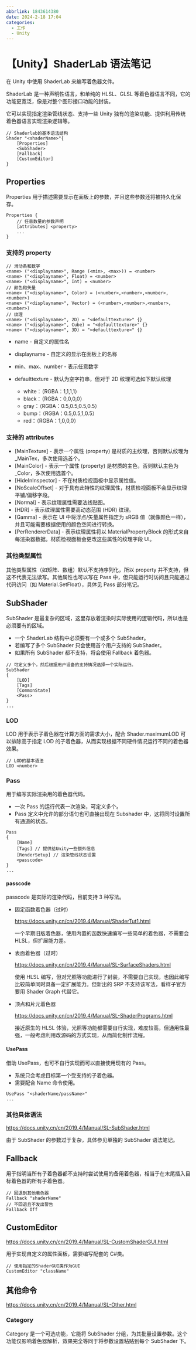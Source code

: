 ```yaml
---
abbrlink: 1843614380
date: 2024-2-18 17:04
categories:
  - 工作
  - Unity
---
```


# 【Unity】ShaderLab 语法笔记

在 Unity 中使用 ShaderLab 来编写着色器文件。

ShaderLab 是一种声明性语言，和单纯的 HLSL、GLSL 等着色器语言不同，它的功能更宽泛，像是对整个图形接口功能的封装。

它可以实现指定渲染管线状态、支持一些 Unity 独有的渲染功能、提供利用传统着色器语言实现渲染逻辑等。

```shaderlab
// Shaderlab的基本语法结构
Shader "<shaderName>"{
    [Properties]
    <SubShader>
    [Fallback]
    [CustomEditor]
}
```

## Properties

Properties 用于描述需要显示在面板上的参数，并且这些参数还将被持久化保存。

```shaderlab
Properties {
    // 任意数量的参数声明
    [attributes] <property>
    ...
}
```

### 支持的 property

```shaderlab
// 滑动条和数字
<name> ("<displayname>", Range (<min>, <max>)) = <number>
<name> ("<displayname>", Float) = <number>
<name> ("<displayname>", Int) = <number>
// 颜色和矢量
<name> ("<displayname>", Color) = (<number>,<number>,<number>,<number>)
<name> ("<displayname>", Vector) = (<number>,<number>,<number>,<number>)
// 纹理
<name> ("<displayname>", 2D) = "<defaulttexture>" {}
<name> ("<displayname>", Cube) = "<defaulttexture>" {}
<name> ("<displayname>", 3D) = "<defaulttexture>" {}
```

- name - 自定义的属性名
- displayname - 自定义的显示在面板上的名称
- min、max、number - 表示任意数字
- defaulttexture - 默认为空字符串，但对于 2D 纹理可选如下默认纹理

  - white：（RGBA：1,1,1,1）
  - black：（RGBA：0,0,0,0）
  - gray：（RGBA：0.5,0.5,0.5,0.5）
  - bump：（RGBA：0.5,0.5,1,0.5）
  - red：（RGBA：1,0,0,0）

### 支持的 attributes

- [MainTexture] - 表示一个属性 (property) 是材质的主纹理，否则默认纹理为\_MainTex，多次使用选首个。
- [MainColor] - 表示一个属性 (property) 是材质的主色，否则默认主色为\_Color，多次使用选首个。
- [HideInInspector] - 不在材质检视面板中显示属性值。
- [NoScaleOffset] - 对于具有此特性的纹理属性，材质检视面板不会显示纹理平铺/偏移字段。
- [Normal] - 表示纹理属性需要法线贴图。
- [HDR] - 表示纹理属性需要高动态范围 (HDR) 纹理。
- [Gamma] - 表示在 UI 中将浮点/矢量属性指定为 sRGB 值（就像颜色一样），并且可能需要根据使用的颜色空间进行转换。
- [PerRendererData] - 表示纹理属性将以 MaterialPropertyBlock 的形式来自每渲染器数据。材质检视面板会更改这些属性的纹理字段 UI。

### 其他类型属性

其他类型属性（如矩阵、数组）默认不支持序列化，所以 property 并不支持，但这不代表无法读写。其他属性也可以写在 Pass 中，但只能运行时访问且只能通过代码访问（如 Material.SetFloat），具体见 Pass 部分笔记。

## SubShader

SubShader 是最复杂的区域，这里存放着渲染时实际使用的逻辑代码，所以也是必须要有的区域。

- 一个 ShaderLab 结构中必须要有一个或多个 SubShader。
- 若编写了多个 SubShader 只会使用首个用户支持的 SubShader。
- 如果所有 SubShader 都不支持，将会使用 Fallback 着色器。

```shaderlab
// 可定义多个，然后根据用户设备的支持情况选择一个实际运行。
SubShader
{
    [LOD]
    [Tags]
    [CommonState]
    <Pass>
}
...
```

### LOD

LOD 用于表示子着色器在计算方面的需求大小，配合 Shader.maximumLOD 可以排除高于指定 LOD 的子着色器，从而实现根据不同硬件情况运行不同的着色器效果。

```subShader
// LOD的基本语法
LOD <number>
```

### Pass

用于编写实际渲染用的着色器代码。

- 一次 Pass 的运行代表一次渲染，可定义多个。
- Pass 定义中允许的部分语句也可直接出现在 Subshader 中，这将同时设置所有通道的状态。

```shaderlab
Pass
{
    [Name]
    [Tags] // 提供给Unity一些额外信息
    [RenderSetup] // 渲染管线状态设置
    <passcode>
}
...
```

#### passcode

passcode 是实际的渲染代码，目前支持 3 种写法。

- 固定函数着色器（过时）

  <https://docs.unity.cn/cn/2019.4/Manual/ShaderTut1.html>

  一个早期旧版着色器，使用内置的函数快速编写一些简单的着色器，不需要会 HLSL，但扩展能力差。

- 表面着色器（过时）

  <https://docs.unity.cn/cn/2019.4/Manual/SL-SurfaceShaders.html>

  使用 HLSL 编写，但对光照等功能进行了封装，不需要自己实现，也因此编写比较简单同时具备一定扩展能力。但新出的 SRP 不支持该写法，看样子官方要用 Shader Graph 代替它。

- 顶点和片元着色器

  <https://docs.unity.cn/cn/2019.4/Manual/SL-ShaderPrograms.html>

  接近原生的 HLSL 体验，光照等功能都需要自行实现，难度较高，但通用性最强，一般考虑利用改源码的方式实现，从而简化制作流程。

#### UsePass

借助 UsePass，也可不自行实现而可以直接使用现有的 Pass。

- 系统只会考虑目标第一个受支持的子着色器。
- 需要配合 Name 命令使用。

```shaderlab
UsePass "<shaderName/passName>"
...
```

### 其他具体语法

https://docs.unity.cn/cn/2019.4/Manual/SL-SubShader.html

由于 SubShader 的参数过于复杂，具体参见单独的 SubShader 语法笔记。

## Fallback

用于指明当所有子着色器都不支持时尝试使用的备用着色器，相当于在末尾插入目标着色器的所有子着色器。

```shaderlab
// 回退到其他着色器
Fallback "shaderName"
// 不回退且不发出警告
Fallback Off
```

## CustomEditor

<https://docs.unity.cn/cn/2019.4/Manual/SL-CustomShaderGUI.html>

用于实现自定义的属性面板，需要编写配套的 C#类。

```shaderlab
// 使用指定的ShaderGUI类作为GUI
CustomEditor "className"
```

## 其他命令

<https://docs.unity.cn/cn/2019.4/Manual/SL-Other.html>

### Category

Category 是一个可选功能，它能将 SubShader 分组，为其批量设置参数。这个功能仅影响着色器解析，效果完全等同于将参数设置粘贴到每个 SubShader 下。
